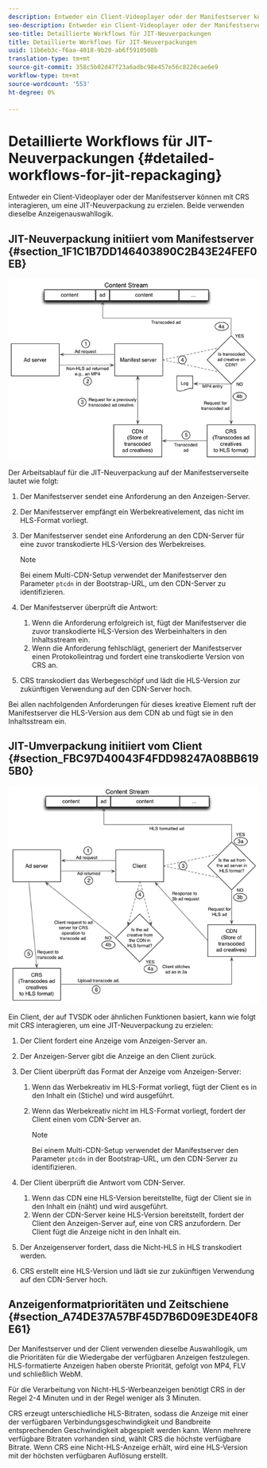 ```yaml
---
description: Entweder ein Client-Videoplayer oder der Manifestserver können mit CRS interagieren, um eine JIT-Neuverpackung zu erzielen. Beide verwenden dieselbe Anzeigenauswahllogik.
seo-description: Entweder ein Client-Videoplayer oder der Manifestserver können mit CRS interagieren, um eine JIT-Neuverpackung zu erzielen. Beide verwenden dieselbe Anzeigenauswahllogik.
seo-title: Detaillierte Workflows für JIT-Neuverpackungen
title: Detaillierte Workflows für JIT-Neuverpackungen
uuid: 11b6eb3c-f6aa-4018-9b20-ab6f5910508b
translation-type: tm+mt
source-git-commit: 358c5b02d47f23a6adbc98e457e56c8220cae6e9
workflow-type: tm+mt
source-wordcount: '553'
ht-degree: 0%

---
```



# Detaillierte Workflows für JIT-Neuverpackungen {#detailed-workflows-for-jit-repackaging}

Entweder ein Client-Videoplayer oder der Manifestserver können mit CRS interagieren, um eine JIT-Neuverpackung zu erzielen. Beide verwenden dieselbe Anzeigenauswahllogik.

## JIT-Neuverpackung initiiert vom Manifestserver {#section_1F1C1B7DD146403890C2B43E24FEF0EB}

![](assets/ssai_JIT-workflow_web.png)

Der Arbeitsablauf für die JIT-Neuverpackung auf der Manifestserverseite lautet wie folgt:

1. Der Manifestserver sendet eine Anforderung an den Anzeigen-Server.
1. Der Manifestserver empfängt ein Werbekreativelement, das nicht im HLS-Format vorliegt.
1. Der Manifestserver sendet eine Anforderung an den CDN-Server für eine zuvor transkodierte HLS-Version des Werbekreises.

   >[!NOTE]
   >
   >Bei einem Multi-CDN-Setup verwendet der Manifestserver den Parameter `ptcdn` in der Bootstrap-URL, um den CDN-Server zu identifizieren.

1. Der Manifestserver überprüft die Antwort:

   1. Wenn die Anforderung erfolgreich ist, fügt der Manifestserver die zuvor transkodierte HLS-Version des Werbeinhalters in den Inhaltsstream ein.
   1. Wenn die Anforderung fehlschlägt, generiert der Manifestserver einen Protokolleintrag und fordert eine transkodierte Version von CRS an.

1. CRS transkodiert das Werbegeschöpf und lädt die HLS-Version zur zukünftigen Verwendung auf den CDN-Server hoch.

Bei allen nachfolgenden Anforderungen für dieses kreative Element ruft der Manifestserver die HLS-Version aus dem CDN ab und fügt sie in den Inhaltsstream ein.

## JIT-Umverpackung initiiert vom Client {#section_FBC97D40043F4FDD98247A08BB6195B0}

<!--<a id="fig_hkn_ndt_3z"></a>-->

![](assets/ssai_JIT-workflow_client_web.png)

Ein Client, der auf TVSDK oder ähnlichen Funktionen basiert, kann wie folgt mit CRS interagieren, um eine JIT-Neuverpackung zu erzielen:

1. Der Client fordert eine Anzeige vom Anzeigen-Server an.
1. Der Anzeigen-Server gibt die Anzeige an den Client zurück.
1. Der Client überprüft das Format der Anzeige vom Anzeigen-Server:

   1. Wenn das Werbekreativ im HLS-Format vorliegt, fügt der Client es in den Inhalt ein (Stiche) und wird ausgeführt.
   1. Wenn das Werbekreativ nicht im HLS-Format vorliegt, fordert der Client einen vom CDN-Server an.

      >[!NOTE]
      >
      >Bei einem Multi-CDN-Setup verwendet der Manifestserver den Parameter `ptcdn` in der Bootstrap-URL, um den CDN-Server zu identifizieren.

1. Der Client überprüft die Antwort vom CDN-Server.

   1. Wenn das CDN eine HLS-Version bereitstellte, fügt der Client sie in den Inhalt ein (näht) und wird ausgeführt.
   1. Wenn der CDN-Server keine HLS-Version bereitstellt, fordert der Client den Anzeigen-Server auf, eine von CRS anzufordern. Der Client fügt die Anzeige nicht in den Inhalt ein.

1. Der Anzeigenserver fordert, dass die Nicht-HLS in HLS transkodiert werden.
1. CRS erstellt eine HLS-Version und lädt sie zur zukünftigen Verwendung auf den CDN-Server hoch.

## Anzeigenformatprioritäten und Zeitschiene {#section_A74DE37A57BF45D7B6D09E3DE40F8E61}

Der Manifestserver und der Client verwenden dieselbe Auswahllogik, um die Prioritäten für die Wiedergabe der verfügbaren Anzeigen festzulegen. HLS-formatierte Anzeigen haben oberste Priorität, gefolgt von MP4, FLV und schließlich WebM.

Für die Verarbeitung von Nicht-HLS-Werbeanzeigen benötigt CRS in der Regel 2-4 Minuten und in der Regel weniger als 3 Minuten.

CRS erzeugt unterschiedliche HLS-Bitraten, sodass die Anzeige mit einer der verfügbaren Verbindungsgeschwindigkeit und Bandbreite entsprechenden Geschwindigkeit abgespielt werden kann. Wenn mehrere verfügbare Bitraten vorhanden sind, wählt CRS die höchste verfügbare Bitrate. Wenn CRS eine Nicht-HLS-Anzeige erhält, wird eine HLS-Version mit der höchsten verfügbaren Auflösung erstellt.